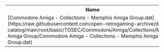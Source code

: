 <table>
<tr><th>Name</th><th>Size</th></tr>
<tr><td>[Commodore Amiga - Collections - Memphis Amiga Group.dat](https://raw.githubusercontent.com/open-retrogaming-archive/dat-catalog/main/root/basic/TOSEC/Commodore/Amiga/Collections/Memphis Amiga Group/Commodore Amiga - Collections - Memphis Amiga Group.dat)</td><td>42608</td></tr>
</table>
